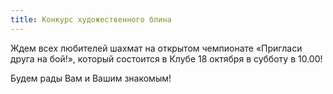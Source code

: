 ```yaml
---
title: Конкурс художественного блина
---
```


Ждем всех любителей шахмат на открытом чемпионате &laquo;Пригласи друга на бой!&raquo;, который состоится в Клубе 18 октября в субботу в 10.00!

Будем рады Вам и Вашим знакомым!
